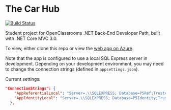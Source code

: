 # The Car Hub

[![Build Status](https://dev.azure.com/jakarlse88/The%20Car%20Hub/_apis/build/status/thecarhub%20-%20CI?branchName=master)](https://dev.azure.com/jakarlse88/The%20Car%20Hub/_build/latest?definitionId=1&branchName=master)

Student project for OpenClassrooms .NET Back-End Developer Path, built with .NET Core MVC 3.0. 

To view, either clone this repo or view the [web app on Azure](https://thecarhub.azurewebsites.net/).

Note that the app is configured to use a local SQL Express server in development. Depending on your development environment, you may need to change the connection strings (defined in ``appsettings.json``).

Current settings:
```json
"ConnectionStrings": {
    "AppReferentialLocal": "Server=.\\SQLEXPRESS; Database=P5Ref;Trusted_Connection=True;MultipleActiveResultSets=true",
    "AppIdentityLocal": "Server=.\\SQLEXPRESS; Database=P5Identity;Trusted_Connection=True;MultipleActiveResultSets=true"
  },
```

